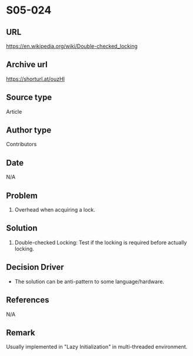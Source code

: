 # S05-024

## URL
https://en.wikipedia.org/wiki/Double-checked_locking

## Archive url
https://shorturl.at/ouzHI

## Source type
Article

## Author type
Contributors

## Date
N/A

## Problem
1. Overhead when acquiring a lock.

## Solution
1. Double-checked Locking: Test if the locking is required before actually locking.

## Decision Driver
- The solution can be anti-pattern to some language/hardware.

## References 
N/A

## Remark
Usually implemented in "Lazy Initialization" in multi-threaded environment.